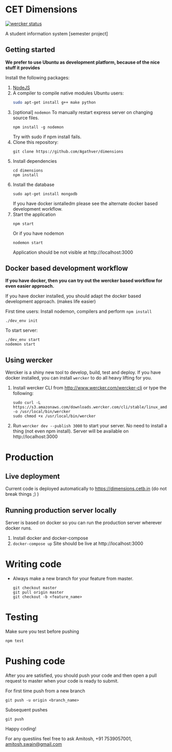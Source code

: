 # CET Dimensions

[![wercker status](https://app.wercker.com/status/41ffd691a5a9b043463e9ba4cd7478b9/s/master "wercker status")](https://app.wercker.com/project/byKey/41ffd691a5a9b043463e9ba4cd7478b9)

A student information system [semester project]

## Getting started

**We prefer to use Ubuntu as development platform, because of the nice stuff it provides**

Install the following packages:
1. [NodeJS](https://nodejs.org)
2. A compiler to compile native modules
   Ubuntu users:
   ```bash
   sudo apt-get install g++ make python
   ```
3. [optional] `nodemon`
   To manually restart express server on changing source files.
   ```
   npm install -g nodemon
   ```
   Try with sudo if npm install fails.
4. Clone this repository: 
   ```
   git clone https://github.com/Agathver/dimensions
   ```
5. Install dependencies
   ```
   cd dimensions
   npm install
   ```
6. Install the database
   ```
   sudo apt-get install mongodb
   ```
   If you have docker isntalledm please see the alternate docker based development workflow.
6. Start the application
   ```
   npm start
   ```
   Or if you have nodemon
   ```
   nodemon start
   ```
   Application should be not visible at http://localhost:3000

## Docker based development workflow
**If you have docker, then you can try out the wercker based workflow for even easier approach.**

If you have docker installed, you should adapt the docker based development approach. (makes life easier)

First time users:
Install nodemon, compilers and perform `npm install`
```
./dev_env init
```
To start server:
```
./dev_env start
nodemon start
```

## Using wercker
Wercker is a shiny new tool to develop, build, test and deploy.
If you have docker installed, you can install `wercker` to do all heavy lifting for you.
1. Install wercker CLI from http://www.wercker.com/wercker-cli or type the following:
   ```
   sudo curl -L https://s3.amazonaws.com/downloads.wercker.com/cli/stable/linux_amd64/wercker -o /usr/local/bin/wercker
   sudo chmod +x /usr/local/bin/wercker
   ```
2. Run `wercker dev --publish 3000` to start your server. No need to install a thing (not even npm install). Server will be available on http://localhost:3000


# Production

## Live deployment
Current code is deployed automatically to https://dimensions.cetb.in (do not break things ;) )

## Running production server locally
Server is based on docker so you can run the production server wherever docker runs.

1. Install docker and docker-compose
2. `docker-compose up`
   Site should be live at http://localhost:3000


# Writing code
- Always make a new branch for your feature from master.
  ```
  git checkout master
  git pull origin master
  git checkout -b <feature_name>
  ```

# Testing
Make sure you test before pushing
```
npm test
```

# Pushing code
After you are satisfied, you should push your code and then open a pull request to master when your code is ready to submit.

For first time push from a new branch
```
git push -u origin <branch_name>
```

Subsequent pushes
```
git push
```


Happy coding!

For any questiins feel free to ask Amitosh, +91 7539057001, amitosh.swain@gmail.com

